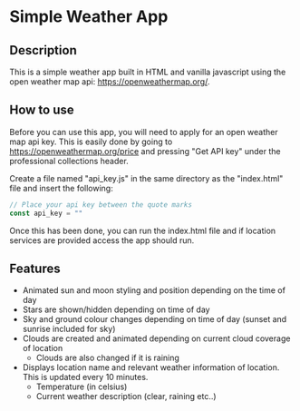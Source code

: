 # Simple Weather App
## Description
This is a simple weather app built in HTML and vanilla javascript using the open weather map api: https://openweathermap.org/.

## How to use
Before you can use this app, you will need to apply for an open weather map api key. This is easily done by going to https://openweathermap.org/price and pressing "Get API key" under the professional collections header.

Create a file named "api_key.js" in the same directory as the "index.html" file and insert the following:
```javascript
// Place your api key between the quote marks
const api_key = "" 
```

Once this has been done, you can run the index.html file and if location services are provided access the app should run.

## Features
- Animated sun and moon styling and position depending on the time of day
- Stars are shown/hidden depending on time of day
- Sky and ground colour changes depending on time of day (sunset and sunrise included for sky)
- Clouds are created and animated depending on current cloud coverage of location
    - Clouds are also changed if it is raining
- Displays location name and relevant weather information of location. This is updated every 10 minutes.
    - Temperature (in celsius)
    - Current weather description (clear, raining etc..)